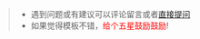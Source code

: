 [参考这里]: https://ask.dcloud.net.cn/article/35070 "参考这里"


> * 遇到问题或有建议可以评论留言或者[直接提问](https://ask.dcloud.net.cn/publish/ext/?pn=商城模板&uid=518399)
> * 如果觉得模板不错，<font color=#f00>给个五星鼓励鼓励</font>!
